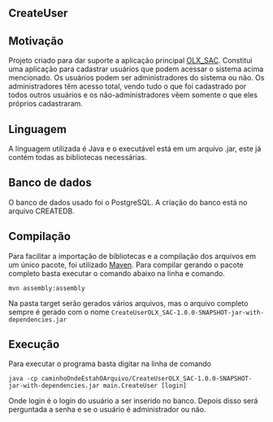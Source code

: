 ## CreateUser

## Motivação

Projeto criado para dar suporte a aplicação principal [OLX_SAC](https://github.com/RobsonRocha/OLX_SAC).
Constitui uma aplicação para cadastrar usuários que podem acessar o sistema acima mencionado.
Os usuários podem ser administradores do sistema ou não.
Os administradores têm acesso total, vendo tudo o que foi cadastrado por todos outros usuários e os não-administradores vêem somente o que eles próprios cadastraram.

## Linguagem

A linguagem utilizada é Java e o executável está em um arquivo .jar, este já contém todas as bibliotecas necessárias.

## Banco de dados

O banco de dados usado foi o PostgreSQL.
A criação do banco está no arquivo CREATEDB.

## Compilação

Para facilitar a importação de bibliotecas e a compilação dos arquivos em um único pacote, foi utilizado [Maven](https://maven.apache.org/).
Para compilar gerando o pacote completo basta executar o comando abaixo na linha e comando.

```mvn assembly:assembly```

Na pasta target serão gerados vários arquivos, mas o arquivo completo sempre é gerado com o nome `CreateUserOLX_SAC-1.0.0-SNAPSHOT-jar-with-dependencies.jar`


## Execução

Para executar o programa basta digitar na linha de comando 

```java -cp caminhoOndeEstahOArquivo/CreateUserOLX_SAC-1.0.0-SNAPSHOT-jar-with-dependencies.jar main.CreateUser [login] ```

Onde login é o login do usuário a ser inserido no banco.
Depois disso será perguntada a senha e se o usuário é administrador ou não.
